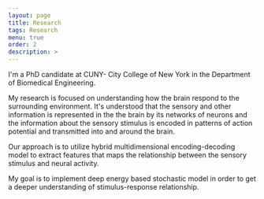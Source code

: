 ```yaml
---
layout: page
title: Research
tags: Research
menu: true
order: 2
description: >
---
```


I'm a PhD candidate at CUNY- City College of New York in the Department of Biomedical Engineering. 
      
My research is focused on understanding how the brain respond to the surrounding environment. It's understood that the sensory and other information is represented in the the brain by its networks of neurons and the information about the sensory stimulus is encoded in patterns of action potential and transmitted into and around the brain. 

Our approach is to utilize hybrid multidimensional encoding-decoding model to extract features that maps the relationship between the sensory stimulus and neural activity.

My goal is to implement deep energy based stochastic model in order to get a deeper understanding of stimulus-response relationship.
        